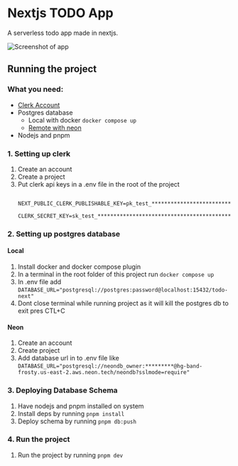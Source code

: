 # Nextjs TODO App

A serverless todo app made in nextjs.

![Screenshot of app](https://utfs.io/f/XYf3vgwsdO6enWEt3KHQPeh7KjDSN6kzUmgwCMXdOVcvny4J)

## Running the project

### What you need:
- [Clerk Account](https://clerk.com/) 
- Postgres database
  - Local with docker ```docker compose up ```
  - [Remote with neon](https://neon.tech) 
- Nodejs and pnpm

### 1. Setting up clerk

1. Create an account
2. Create a project
3. Put clerk api keys in a .env file in the root of the project
   ```                                        
    NEXT_PUBLIC_CLERK_PUBLISHABLE_KEY=pk_test_**************************************************
    CLERK_SECRET_KEY=sk_test_******************************************
   ```

### 2. Setting up postgres database
#### Local
1. Install docker and docker compose plugin
2. In a terminal in the root folder of this project run
    ```docker compose up```
3. In .env file add ```DATABASE_URL="postgresql://postgres:password@localhost:15432/todo-next"```
4. Dont close terminal while running project as it will kill the postgres db to exit pres CTL+C
#### Neon
1. Create an account
2. Create project
3. Add database url in to .env file like ```DATABASE_URL="postgresql://neondb_owner:*********@hg-band-frosty.us-east-2.aws.neon.tech/neondb?sslmode=require"```

### 3. Deploying Database Schema
1. Have nodejs and pnpm installed on system
2. Install deps by running ```pnpm install```
3. Deploy schema by running ```pnpm db:push```

### 4. Run the project
1. Run the project by running ``` pnpm dev ```